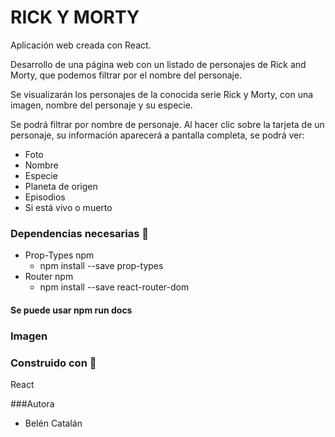 # RICK Y MORTY

Aplicación web creada con React.

Desarrollo de una página web con un listado de personajes de Rick and Morty, que
podemos filtrar por el nombre del personaje.

Se visualizarán los personajes de la conocida serie Rick y Morty, con una imagen, nombre del personaje y su especie.

Se podrá filtrar por nombre de personaje.
Al hacer clic sobre la tarjeta de un personaje, su información aparecerá a pantalla completa, se podrá ver:

- Foto
- Nombre
- Especie
- Planeta de origen
- Episodios
- Si está vivo o muerto

### Dependencias necesarias :rocket:

- Prop-Types npm
  - npm install --save prop-types
- Router npm
  - npm install --save react-router-dom

#### Se puede usar npm run docs

### Imagen

### Construido con :nut_and_bolt:

React

###Autora

- Belén Catalán
